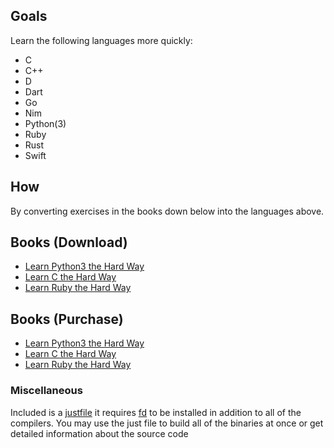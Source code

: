 ## Goals
Learn the following languages more quickly:

* C
* C++
* D
* Dart
* Go
* Nim
* Python(3)
* Ruby
* Rust
* Swift

## How
By converting exercises in the books down below into the languages above.

## Books (Download)

* [Learn Python3 the Hard Way](https://files.meetup.com/18552511/Learn%20Python%20The%20Hard%20Way%203rd%20Edition%20V413HAV.pdf)
* [Learn C the Hard Way](https://arisuchan.jp/%CE%BB/src/1524899631243.pdf) 
* [Learn Ruby the Hard Way](https://rubytalk.org/uploads/default/original/2X/0/01f3ed55777452f4b7bddf0e1438706baba35418.pdf)

## Books (Purchase)

* [Learn Python3 the Hard Way](https://www.amazon.com/gp/product/0134692888/ref=as_li_qf_sp_asin_il_tl?ie=UTF8&tag=lepythhawa-20&camp=1789&creative=9325&linkCode=as2&creativeASIN=0134692888&linkId=9584c3f39e972b770bd16b38594294cf)
* [Learn C the Hard Way](https://www.amazon.com/gp/product/0321884922/ref=as_li_qf_sp_asin_il_tl?ie=UTF8&tag=lepythhawa-20&camp=1789&creative=9325&linkCode=as2&creativeASIN=0321884922&linkId=87e4e14f0fb01b6901cbace7ceceb761) 
* [Learn Ruby the Hard Way](https://www.amazon.com/gp/product/032188499X/ref=as_li_qf_sp_asin_il_tl?ie=UTF8&tag=lepythhawa-20&camp=1789&creative=9325&linkCode=as2&creativeASIN=032188499X&linkId=749c050dcfc6e80b914b9496524cce32)

### Miscellaneous

Included is a [justfile](https://github.com/casey/just) it requires [fd](https://github.com/sharkdp/fd) to be installed in addition to all of the compilers.
You may use the just file to build all of the binaries at once or get detailed information about the source code